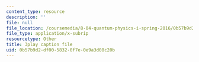 ```yaml
---
content_type: resource
description: ''
file: null
file_location: /coursemedia/8-04-quantum-physics-i-spring-2016/0b57b9d2df0058320f7e0e9a3d08c20b_sPsDI0dICtc.srt
file_type: application/x-subrip
resourcetype: Other
title: 3play caption file
uid: 0b57b9d2-df00-5832-0f7e-0e9a3d08c20b
---
```


